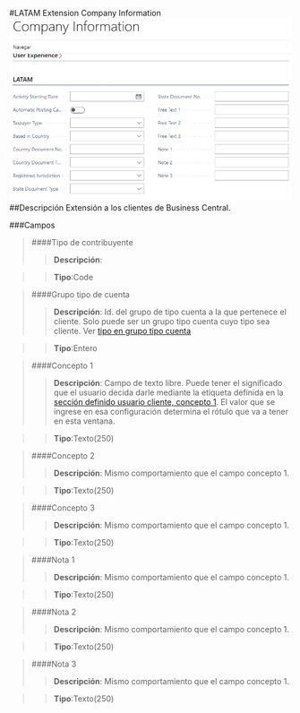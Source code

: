 #LATAM Extension Company Information
![Ventana de configuración](MainPage.png)
##Descripción
Extensión a los clientes de Business Central.

###Campos

>####Tipo de contribuyente
>>**Descripción**: 
	
>>**Tipo**:Code

>####Grupo tipo de cuenta
>>**Descripción**: 
	Id. del grupo de tipo cuenta a la que pertenece el cliente. Solo puede ser un grupo tipo cuenta cuyo tipo sea cliente. Ver [tipo en grupo tipo cuenta](../../Maestros/LATAM-AccountTypeGroup/LATAM-AccountTypeGroup.md#tipo-de-cuenta)
	
>>**Tipo**:Entero

>####Concepto 1
>>**Descripción**: 
	Campo de texto libre. Puede tener el significado que el usuario decida darle mediante la etiqueta definida en la [sección definido usuario cliente, concepto 1](../../LATAM-Setup/LATAM-Setup.md#etiqueta-concepto-1). El valor que se ingrese en esa configuración determina el rótulo que va a tener en esta ventana.
	
>>**Tipo**:Texto(250)

>####Concepto 2
>>**Descripción**: 
	Mismo comportamiento que el campo concepto 1.
	
>>**Tipo**:Texto(250)

>####Concepto 3
>>**Descripción**: 
	Mismo comportamiento que el campo concepto 1.
	
>>**Tipo**:Texto(250)

>####Nota 1
>>**Descripción**: 
	Mismo comportamiento que el campo concepto 1.
	
>>**Tipo**:Texto(250)

>####Nota 2
>>**Descripción**: 
	Mismo comportamiento que el campo concepto 1.
	
>>**Tipo**:Texto(250)

>####Nota 3
>>**Descripción**: 
	Mismo comportamiento que el campo concepto 1.
	
>>**Tipo**:Texto(250)